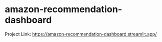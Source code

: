 # amazon-recommendation-dashboard

Project Link: https://amazon-recommendation-dashboard.streamlit.app/
